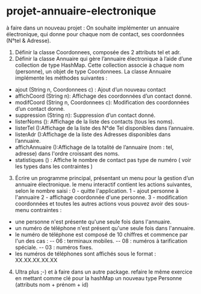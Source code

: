 # projet-annuaire-electronique

à faire dans un nouveau projet :
On souhaite implémenter un annuaire électronique, qui donne pour chaque nom de contact,
ses coordonnées (N°tel & Adresse).
1) Définir la classe Coordonnees, composée des 2 attributs tel et adr.
2) Définir la classe Annuaire qui gère l’annuaire électronique à l’aide d’une collection de type HashMap.
Cette collection associe à chaque nom (personne), un objet de type Coordonnees.
La classe Annuaire implémente les méthodes suivantes :
- ajout (String n, Coordonnees c) : Ajout d’un nouveau contact
- affichCoord (String n): Affichage des coordonnées d’un contact donné.
- modifCoord (String n, Coordonnees c): Modification des coordonnées d’un contact donné.
- suppression (String n): Suppression d’un contact donné.
- listerNoms (): Affichage de la liste des contacts (tous les noms).
- listerTel ():Affichage de la liste des N°de Tel disponibles dans l’annuaire.
- listerAdr ():Affichage de la liste des Adresses disponibles dans l’annuaire.
- affichAnnuaire ():Affichage de la totalité de l’annuaire (nom : tel, adresse) dans l'ordre croissant des noms.
- statistiques () : Affiche le nombre de contact pas type de numéro ( voir les types dans les contraintes )
3) Écrire un programme principal, présentant un menu pour la gestion d’un annuaire électronique.
 le menu interactif contient les actions suivantes, selon le nombre saisi :
 0 - quitte l'application.
 1 - ajout personne à l'annuaire
 2 - affichage coordonnée d'une personne.
 3 - modification coordonnées
 et toutes les autres actions 
vous pouvez avoir des sous-menu
contraintes :
- une personne n'est présente qu'une seule fois dans l'annuaire.
- un numéro de téléphone n'est présent qu'une seule fois dans l'annuaire.
- le numéro de téléphone est composé de 10 chiffres et commence par l'un des cas :
-- 06 : terminaux mobiles.
-- 08 : numéros à tarification spéciale.
-- 03 : numéros fixes.
- les numéros de téléphones sont affichés sous le format : XX.XX.XX.XX.XX
4) Ultra plus ;-)  et à faire dans un autre package.
refaire le même exercice en mettant comme clé pour la hashMap un nouveau type Personne (attributs nom + prénom + id)
